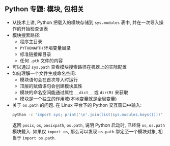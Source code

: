 ## Python 专题: 模块, 包相关

- 从技术上讲, Python 把载入的模块存储到 `sys.modules` 表中,
  并在一次导入操作的开始检查该表
- 模块搜索路径:
  - 程序主目录
  - `PYTHONAPTH` 环境变量目录
  - 标准链接库目录
  - 任何 `.pth` 文件的内容
- 可以通过 `sys.path` 查看模块搜索路径在机器上的实际配置
- 如何理解一个文件生成命名空间:
  - 模块语句会在首次导入时运行
  - 顶层的赋值语句会创建模块属性
  - 模块的命名空间能通过属性 `__dict__` 或 `dir(M)` 来获取
  - 模块是一个独立的作用域(本地变量就是全局变量)
- 关于 `os.path` 的问题. 在 Linux 平台下的 Python 交互窗口中输入:
  ```bash
  python -c "import sys; print('\n'.join(list(sys.modules.keys())))" | grep os
  ```
  返回 `posix`, `os`, `posixpath`, `os.path`, 说明 Python 启动时,
  已经将 `os`, `os.path` 模块载入. 如果仅 `import os`,
  那么可以发现 `os.path` 绑定至一个模块对象, 相当于 `import os.path`.
